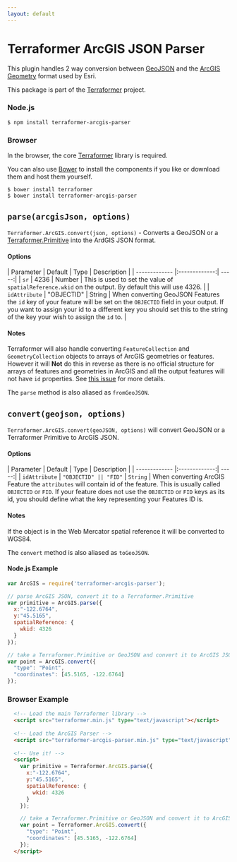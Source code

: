 ```yaml
---
layout: default
---
```


# Terraformer ArcGIS JSON Parser

This plugin handles 2 way conversion between [GeoJSON](http://geojson.org/geojson-spec.html) and the [ArcGIS Geometry](http://help.arcgis.com/en/arcgisserver/10.0/apis/rest/geometry.html) format used by Esri.

This package is part of the [Terraformer](https://github.com/Esri/Terraformer) project.

### Node.js

    $ npm install terraformer-arcgis-parser

### Browser

In the browser, the core [Terraformer](http://github.com/esri/terraformer) library is required.

You can also use [Bower](http://bower.io/) to install the components if you like or download them and host them yourself.

```
$ bower install terraformer
$ bower install terraformer-arcgis-parser
```

## `parse(arcgisJson, options)`

`Terraformer.ArcGIS.convert(json, options)` - Converts a GeoJSON or a [Terraformer.Primitive]() into the ArdGIS JSON format.

#### Options

| Parameter | Default | Type | Description |
| ------------- |:-------------:| -----:|
| `sr` | 4236 | Number | This is used to set the value of `spatialReference.wkid` on the output. By default this will use 4326. |
| `idAttribute` | "OBJECTID" | String |  When converting GeoJSON Features the `id` key of your feature will be set on the `OBJECTID` field in your output. If you want to assign your id to a different key you should set this to the string of the key your wish to assign the `id` to. |

#### Notes
Terraformer will also handle converting `FeatureCollection` and `GeometryCollection` objects to arrays of ArcGIS geometries or features. However it will **Not** do this in reverse as there is no official structure for arrays of features and geometries in ArcGIS and all the output features will not have `id` properties. See [this issue](https://github.com/Esri/Terraformer/issues/104) for more details.

The `parse` method is also aliased as `fromGeoJSON`.

## `convert(geojson, options)`
`Terraformer.ArcGIS.convert(geoJSON, options)` will convert GeoJSON or a Terraformer Primitive to ArcGIS JSON.

#### Options
| Parameter | Default | Type | Description |
| ------------- |:-------------:| -----:|
| `idAttribute` | `"OBJECTID" || "FID"` | `String` | When converting ArcGIS Feature the `attributes` will contain id of the feature. This is usually called `OBJECTID` or `FID`. If your feature does not use the `OBJECTID` or `FID` keys as its id, you should define what the key representing your Features ID is.

#### Notes
If the object is in the Web Mercator spatial reference it will be converted to WGS84.

The `convert` method is also aliased as `toGeoJSON`.

#### Node.js Example

```js
var ArcGIS = require('terraformer-arcgis-parser');

// parse ArcGIS JSON, convert it to a Terraformer.Primitive
var primitive = ArcGIS.parse({
  x:"-122.6764",
  y:"45.5165",
  spatialReference: {
    wkid: 4326
  }
});

// take a Terraformer.Primitive or GeoJSON and convert it to ArcGIS JSON
var point = ArcGIS.convert({
  "type": "Point",
  "coordinates": [45.5165, -122.6764]
});
```

### Browser Example

```html
  <!-- Load the main Terraformer library -->
  <script src="terraformer.min.js" type="text/javascript"></script>
  
  <!-- Load the ArcGIS Parser -->
  <script src="terraformer-arcgis-parser.min.js" type="text/javascript"></script>
  
  <!-- Use it! -->
  <script>
    var primitive = Terraformer.ArcGIS.parse({
      x:"-122.6764",
      y:"45.5165",
      spatialReference: {
        wkid: 4326
      }
    });

    // take a Terraformer.Primitive or GeoJSON and convert it to ArcGIS JSON
    var point = Terraformer.ArcGIS.convert({
      "type": "Point",
      "coordinates": [45.5165, -122.6764]
    });
  </script>
  ```